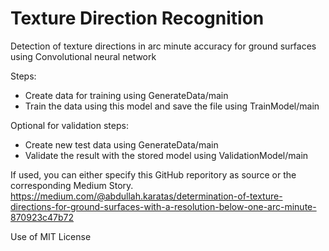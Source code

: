 # Texture Direction Recognition
Detection of texture directions in arc minute accuracy for ground surfaces using Convolutional neural network

Steps:
- Create data for training using GenerateData/main
- Train the data using this model and save the file using TrainModel/main

Optional for validation steps:
- Create new test data using GenerateData/main
- Validate the result with the stored model using ValidationModel/main

If used, you can either specify this GitHub reporitory as source or the corresponding Medium Story.
https://medium.com/@abdullah.karatas/determination-of-texture-directions-for-ground-surfaces-with-a-resolution-below-one-arc-minute-870923c47b72

Use of MIT License
